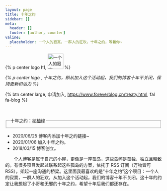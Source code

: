 ```yaml
---
layout: page
title: 十年之约
sidebar: []
meta:
  header: []
  footer: [author, counter]
valine:
  placeholder: 一个人的寂寞，一群人的狂欢，十年之约，等着你~
---
```



{% p center logo h1, <img no-lazy class="inline" title="一个人的寂寞，一群人的狂欢" src="https://img.foreverblog.cn/logo_en_default.png" style="width:auto;height:50px;"> %}


*{% p center logo , 十年之约，即从加入这个活动起，我们的博客十年不关闭，保持更新和活力 %}*


{% btn center large, 申请加入, https://www.foreverblog.cn/treaty.html, fal fa-blog %}


<br>
<br>

<div>
    <fieldset class="elem-field field-title">
        <legend >十年之约：<a href="https://www.foreverblog.cn/blog/1022.html">枋柚梓</a></legend>
    </fieldset>
    <ul class="timeline">
        <li class="timeline-item">
            <i class="fal fa-glass-cheers timeline-axis"></i>
            <div class="timeline-content timeline-content-text">
                <div class="timeline-title">2020/06/25 博客内添加十年之约链接~ </div>
            </div>
        </li>
        <li class="timeline-item">
            <i class="fal fa-bow-arrow timeline-axis"></i>
            <div class="timeline-content timeline-content-text">
                <div class="timeline-title">2020/01/06 加入十年之约。</div>
            </div>
        </li>
        <li class="timeline-item">
            <i class="fal fa-narwhal timeline-axis"></i>
            <div class="timeline-content timeline-content-text">
                <div class="timeline-title">2018/03/15 博客创立。</div>
            </div>
        </li>
    </ul>
</div>

&emsp;&emsp;个人博客是属于自己的小屋，更像是一座孤岛，这些岛屿是孤独、独立且精致的。有很多项目发起过联系起这些孤岛的方案，依托于 RSS 订阅（万物皆可 RSS），架起一座沟通的桥梁。这里面我最喜欢的是“十年之约”这个项目：一个人的寂寞，一群人的狂欢，从加入这个活动起，我们的博客十年不关闭。这十年的约定让我想起了小哥和无邪的十年之约，希望十年后我们都还存在。
